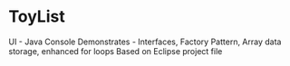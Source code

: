 # ToyList
UI - Java Console
Demonstrates - Interfaces, Factory Pattern, Array data storage, enhanced for loops
Based on Eclipse project file
